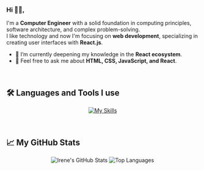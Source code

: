 ### Hi 👋🏻,

I'm a **Computer Engineer** with a solid foundation in computing principles, software architecture, and complex problem-solving.<br/> I like technology and now I'm focusing on **web development**, specializing in creating user interfaces with **React.js**.

- 🌱 I’m currently deepening my knowledge in the **React ecosystem**.
- 💬 Feel free to ask me about **HTML, CSS, JavaScript, and React**.

<br/>
 
## 🛠️ Languages and Tools I use
 
<p align="center">
  <a href="https://skillicons.dev">
    <img src="https://skillicons.dev/icons?i=html,css,js,react,redux,vscode&theme=light" alt="My Skills"/>
  </a>
</p>

<br/>
  
## 📈 My GitHub Stats

<p align="center">
  <img src="https://github-readme-stats.vercel.app/api?username=irenesj87&show_icons=true&hide=contribs&theme=transparent" alt="Irene's GitHub Stats" />
  <img src="https://github-readme-stats.vercel.app/api/top-langs/?username=irenesj87&layout=compact&theme=transparent" alt="Top Languages" />
</p>

<!---
irenesj87/irenesj87 is a ✨ special ✨ repository because its `README.md` (this file) appears on your GitHub profile.
You can click the Preview link to take a look at your changes.
--->
